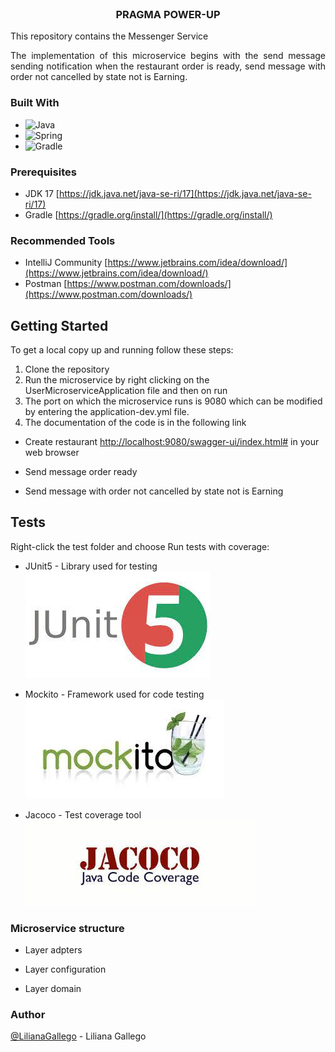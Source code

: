 <br />
<div align="center">
<h3 align="center">PRAGMA POWER-UP</h3>
  <p align="center">
    <p align="justify">
    This repository contains the Messenger Service 
  </p >
   <p align="justify">
      The implementation of this microservice begins with the send message sending notification when the restaurant 
order is ready, send message with order not cancelled by state not is Earning.

   </p>

</div>

### Built With

* ![Java](https://img.shields.io/badge/java-%23ED8B00.svg?style=for-the-badge&logo=java&logoColor=white)
* ![Spring](https://img.shields.io/badge/Spring-6DB33F?style=for-the-badge&logo=spring&logoColor=white)
* ![Gradle](https://img.shields.io/badge/Gradle-02303A.svg?style=for-the-badge&logo=Gradle&logoColor=white)


### Prerequisites

* JDK 17 [https://jdk.java.net/java-se-ri/17](https://jdk.java.net/java-se-ri/17)
* Gradle [https://gradle.org/install/](https://gradle.org/install/)

### Recommended Tools
* IntelliJ Community [https://www.jetbrains.com/idea/download/](https://www.jetbrains.com/idea/download/)
* Postman [https://www.postman.com/downloads/](https://www.postman.com/downloads/)

<!-- GETTING STARTED -->
## Getting Started

To get a local copy up and running follow these steps:

1. Clone the repository
2. Run the microservice by right clicking on the UserMicroserviceApplication file and then on run
3. The port on which the microservice runs is 9080 which can be modified by entering the application-dev.yml file.
4. The documentation of the code is in the following link

- Create restaurant
   [http://localhost:9080/swagger-ui/index.html#](http://localhost:9080/swagger-ui/index.html) in your web browser
   
- Send message order ready
- Send message with order not cancelled by state not is Earning
   

<!-- ROADMAP -->
## Tests

Right-click the test folder and choose Run tests with coverage:
- JUnit5 - Library used for testing
  ![Junit5.jpg](img/Junit5.jpg)

- Mockito - Framework used for code testing
  ![Mockito.jpg](img/Mockito.jpg)


- Jacoco - Test coverage tool
  ![jacoco.jpg](img/jacoco.jpg)

### Microservice structure

- Layer adpters
  

- Layer configuration
  

- Layer domain
  



### Author
[@LilianaGallego](https://github.com/LilianaGallego) - Liliana Gallego

